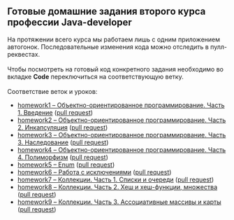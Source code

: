## Готовые домашние задания второго курса профессии Java-developer
На протяжении всего курса мы работаем лишь с одним приложением автогонок. Последовательные изменения кода можно отследить в пулл-реквестах.<br><br>
Чтобы посмотреть на готовый код конкретного задания необходимо во вкладке **Code** переключиться на соответствующую ветку.<br><br>
Соответствие веток и уроков:<br>
- [homework1 – Объектно-ориентированное программирование. Часть 1. Введение](https://github.com/safgbad/homeworks-course2/tree/homework1) 
([pull request](https://github.com/safgbad/homeworks-course2/pull/1))
- [homework2 – Объектно-ориентированное программирование. Часть 2. Инкапсуляция](https://github.com/safgbad/homeworks-course2/tree/homework2)
([pull request](https://github.com/safgbad/homeworks-course2/pull/2))
- [homework3 – Объектно-ориентированное программирование. Часть 3. Наследование](https://github.com/safgbad/homeworks-course2/tree/homework3)
([pull request](https://github.com/safgbad/homeworks-course2/pull/3))
- [homework4 – Объектно-ориентированное программирование. Часть 4. Полиморфизм](https://github.com/safgbad/homeworks-course2/tree/homework4)
([pull request](https://github.com/safgbad/homeworks-course2/pull/4))
- [homework5 – Enum](https://github.com/safgbad/homeworks-course2/tree/homework5)
([pull request](https://github.com/safgbad/homeworks-course2/pull/5))
- [homework6 – Работа  с исключениями](https://github.com/safgbad/homeworks-course2/tree/homework6)
([pull request](https://github.com/safgbad/homeworks-course2/pull/6))
- [homework7 – Коллекции. Часть 1. Списки и очереди](https://github.com/safgbad/homeworks-course2/tree/homework7)
([pull request](https://github.com/safgbad/homeworks-course2/pull/7))
- [homework8 – Коллекции. Часть 2. Хеш и хеш-функции, множества](https://github.com/safgbad/homeworks-course2/tree/homework8)
([pull request](https://github.com/safgbad/homeworks-course2/pull/8))
- [homework9 – Коллекции. Часть 3. Ассоциативные массивы и карты](https://github.com/safgbad/homeworks-course2/tree/homework9)
([pull request](https://github.com/safgbad/homeworks-course2/pull/9))
